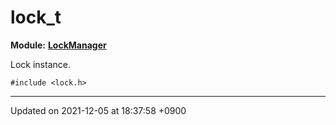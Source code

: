 

# lock_t

**Module:** **[LockManager](/Modules/LockManager)**



Lock instance. 


`#include <lock.h>`

-------------------------------

Updated on 2021-12-05 at 18:37:58 +0900